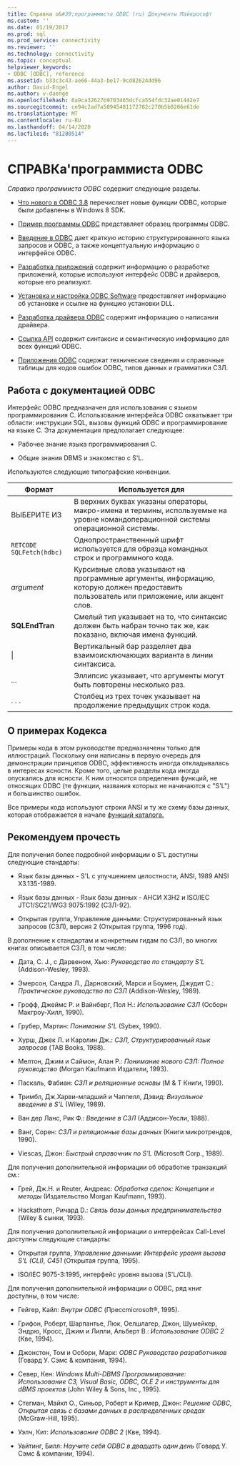 ```yaml
---
title: Справка о&#39;программиста ODBC (ru) Документы Майкрософт
ms.custom: ''
ms.date: 01/19/2017
ms.prod: sql
ms.prod_service: connectivity
ms.reviewer: ''
ms.technology: connectivity
ms.topic: conceptual
helpviewer_keywords:
- ODBC [ODBC], reference
ms.assetid: b33c3c43-ae66-44a3-be17-9cd82624dd96
author: David-Engel
ms.author: v-daenge
ms.openlocfilehash: 6a9ca32627b9703465dcfca554fdc32ae01442e7
ms.sourcegitcommit: ce94c2ad7a50945481172782c270b5b0206e61de
ms.translationtype: MT
ms.contentlocale: ru-RU
ms.lasthandoff: 04/14/2020
ms.locfileid: "81280514"
---
```

# <a name="odbc-programmer39s-reference"></a>СПРАВКа&#39;программиста ODBC
*Справка программиста ODBC* содержит следующие разделы.  
  
-   [Что нового в ODBC 3.8](../../odbc/reference/what-s-new-in-odbc-3-8.md) перечисляет новые функции ODBC, которые были добавлены в Windows 8 SDK.  
  
-   [Пример программы ODBC](../../odbc/reference/sample-odbc-program.md) представляет образец программы ODBC.  
  
-   [Введение в ODBC](../../odbc/reference/introduction-to-odbc.md) дает краткую историю структурированного языка запросов и ODBC, а также концептуальную информацию о интерфейсе ODBC.  
  
-   [Разработка приложений](../../odbc/reference/develop-app/developing-applications.md) содержит информацию о разработке приложений, которые используют интерфейс ODBC и драйверов, которые его реализуют.  
  
-   [Установка и настройка ODBC Software](../../odbc/reference/install/installing-and-configuring-the-odbc-software.md) предоставляет информацию об установке и ссылке на функцию установки DLL.  
  
-   [Разработка драйвера ODBC](../../odbc/reference/develop-driver/developing-an-odbc-driver.md) содержит информацию о написании драйвера.  
  
-   [Ссылка API](../../odbc/reference/syntax/odbc-reference.md) содержит синтаксис и семантическую информацию для всех функций ODBC.  
  
-   [Приложения ODBC](../../odbc/reference/appendixes/odbc-appendixes.md) содержат технические сведения и справочные таблицы для кодов ошибок ODBC, типов данных и грамматики СЗЛ.  
  
## <a name="working-with-the-odbc-documentation"></a>Работа с документацией ODBC  
 Интерфейс ODBC предназначен для использования с языком программирования C. Использование интерфейса ODBC охватывает три области: инструкции SQL, вызовы функций ODBC и программирование на языке C. Эта документация предполагает следующее:  
  
-   Рабочее знание языка программирования C.  
  
-   Общие знания DBMS и знакомство с S'L.  
  
 Используются следующие типографские конвенции.  
  
|Формат|Используется для|  
|------------|--------------|  
|ВЫБЕРИТЕ ИЗ|В верхних буквах указаны операторы, макро-имена и термины, используемые на уровне командоперационной системы операционной системы.|  
|`RETCODE SQLFetch(hdbc)`|Однопространственный шрифт используется для образца командных строк и программного кода.|  
|*argument*|Курсивные слова указывают на программные аргументы, информацию, которую должен предоставить пользователь или приложение, или акцент слов.|  
|**SQLEndTran**|Смелый тип указывает на то, что синтаксис должен быть набран точно так же, как показано, включая имена функций.|  
|&#124;|Вертикальный бар разделяет два взаимоисключающих варианта в линии синтаксиса.|  
|...|Эллипсис указывает, что аргументы могут быть повторены несколько раз.|  
|. . .|Столбец из трех точек указывает на продолжение предыдущих строк кода.|  
  
## <a name="about-the-code-examples"></a>О примерах Кодекса  
 Примеры кода в этом руководстве предназначены только для иллюстраций. Поскольку они написаны в первую очередь для демонстрации принципов ODBC, эффективность иногда откладывалась в интересах ясности. Кроме того, целые разделы кода иногда опускались для ясности. К ним относятся определения функций, не относящих ODBC (те функции, названия которых не начинаются с "S'L") и большинство ошибок.  
  
 Все примеры кода используют строки ANSI и ту же схему базы данных, которая отображается в начале [функций каталога.](../../odbc/reference/develop-app/catalog-functions.md)  
  
## <a name="recommended-reading"></a>Рекомендуем прочесть  
 Для получения более подробной информации о S'L доступны следующие стандарты:  
  
-   Язык базы данных - S'L с улучшением целостности, ANSI, 1989 ANSI X3.135-1989.  
  
-   Язык базы данных - Язык базы данных - АНСИ X3H2 и ISO/IEC JTC1/SC21/WG3 9075:1992 (СЗЛ-92).  
  
-   Открытая группа, Управление данными: Структурированный язык запросов (СЗЛ), версия 2 (Открытая группа, 1996 год).  
  
 В дополнение к стандартам и конкретным гидам по СЗЛ, во многих книгах описывается СЗЛ, в том числе:  
  
-   Дата, C. J., с Дарвеном, Хью: *Руководство по стандарту S'L* (Addison-Wesley, 1993).  
  
-   Эмерсон, Сандра Л., Дарновский, Марси и Боумен, Джудит С.: *Практическое руководство по СЗЛ* (Addison-Wesley, 1989).  
  
-   Грофф, Джеймс Р. и Вайнберг, Пол Н.: *Использование СЗЛ* (Осборн Макгроу-Хилл, 1990).  
  
-   Грубер, Мартин: *Понимание S'L* (Sybex, 1990).  
  
-   Хурш, Джек Л. и Каролин Дж.: *СЗЛ, Структурированный язык запросов* (TAB Books, 1988).  
  
-   Мелтон, Джим и Саймон, Алан Р.: *Понимание нового СЗЛ: Полное руководство* (Morgan Kaufmann Издатели, 1993).  
  
-   Паскаль, Фабиан: *СЗЛ и реляционные основы* (M & T Книги, 1990).  
  
-   Тримбл, Дж.Харви-младший и Чаппелл, Дэвид: *Визуальное введение в S'L* (Wiley, 1989).  
  
-   Ван дер Ланс, Рик Ф.: *Введение в СЗЛ* (Аддисон-Уесли, 1988).  
  
-   Ванг, Сорен: *СЗЛ и реляционные базы данных* (Книги микротрендов, 1990).  
  
-   Viescas, Джон: *Быстрый справочник по S'L* (Microsoft Corp., 1989).  
  
 Для получения дополнительной информации об обработке транзакций см.:  
  
-   Грей, Дж.Н. и Reuter, Андреас: *Обработка сделок: Концепции и методы* (Издательство Morgan Kaufmann, 1993).  
  
-   Hackathorn, Ричард D.: *Связь базы данных предпринимательства* (Wiley & сынки, 1993).  
  
 Для получения дополнительной информации о интерфейсах Call-Level доступны следующие стандарты:  
  
-   Открытая группа, *Управление данными: Интерфейс уровня вызова S'L (CLI), C451* (Открытая группа, 1995).  
  
-   ISO/IEC 9075-3:1995, интерфейс уровня вызова (S'L/CLI).  
  
 Для получения дополнительной информации о ODBC, ряд книг доступны, в том числе:  
  
-   Гейгер, Кайл: *Внутри ODBC* (Прессmicrosoft®, 1995).  
  
-   Грифон, Роберт, Шарпантье, Люк, Оелшлагер, Джон, Шумейкер, Эндрю, Кросс, Джим и Лилли, Альберт В.: *Использование ODBC 2* (Кве, 1994).  
  
-   Джонстон, Том и Осборн, Марк: *ODBC Руководство разработчиков* (Говард У. Сэмс & компания, 1994).  
  
-   Север, Кен: *Windows Multi-DBMS Программирование: Использование СЗ, Visual Basic, ODBC, OLE 2 и инструменты для dBMS проектов* (John Wiley & Sons, Inc., 1995).  
  
-   Стегман, Майкл О., Синьор, Роберт и Кример, Джон: *Решение ODBC, Открытая связь с базами данных в распределенных средах* (McGraw-Hill, 1995).  
  
-   Уэлч, Кит: *Использование ODBC 2* (Кве, 1994).  
  
-   Уайтинг, Билл: *Научите себя ODBC в двадцать один день* (Говард У. Сэмс & компании, 1994).
